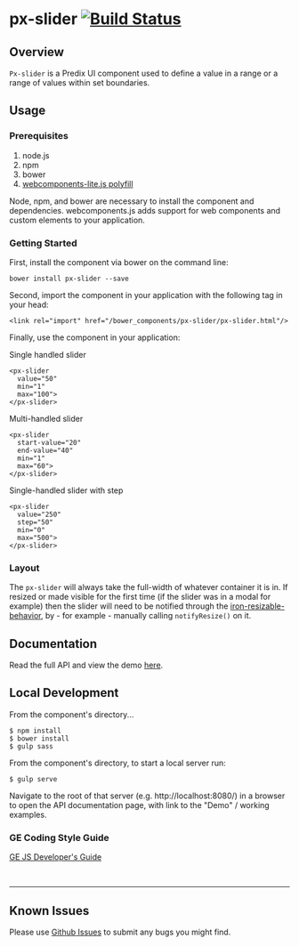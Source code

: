 # px-slider [![Build Status](https://travis-ci.org/PredixDev/px-slider.svg?branch=master)](https://travis-ci.org/PredixDev/px-slider)

## Overview

`Px-slider` is a Predix UI component used to define a value in a range or a range of values within set boundaries.

## Usage

### Prerequisites
1. node.js
2. npm
3. bower
4. [webcomponents-lite.js polyfill](https://github.com/webcomponents/webcomponentsjs)

Node, npm, and bower are necessary to install the component and dependencies. webcomponents.js adds support for web components and custom elements to your application.

### Getting Started

First, install the component via bower on the command line:

```
bower install px-slider --save
```

Second, import the component in your application with the following tag in your head:

```
<link rel="import" href="/bower_components/px-slider/px-slider.html"/>
```

Finally, use the component in your application:

Single handled slider
```
<px-slider
  value="50"
  min="1"
  max="100">
</px-slider>
```

Multi-handled slider
```
<px-slider
  start-value="20"
  end-value="40"
  min="1"
  max="60">
</px-slider>
```

Single-handled slider with step
```
<px-slider
  value="250"
  step="50"
  min="0"
  max="500">
</px-slider>
```

### Layout

The `px-slider` will always take the full-width of whatever container it is in.
If resized or made visible for the first time (if the slider was in a modal for example) then the slider will need to be notified through the [iron-resizable-behavior](https://elements.polymer-project.org/elements/iron-resizable-behavior?active=Polymer.IronResizableBehavior), by - for example - manually calling `notifyResize()` on it.

## Documentation

Read the full API and view the demo [here](https://predixdev.github.io/px-slider).

## Local Development

From the component's directory...

```
$ npm install
$ bower install
$ gulp sass
```

From the component's directory, to start a local server run:

```
$ gulp serve
```

Navigate to the root of that server (e.g. http://localhost:8080/) in a browser to open the API documentation page, with link to the "Demo" / working examples.


### GE Coding Style Guide
[GE JS Developer's Guide](https://github.com/GeneralElectric/javascript)

<br />
<hr />

## Known Issues

Please use [Github Issues](https://github.com/PredixDev/px-slider/issues) to submit any bugs you might find.
